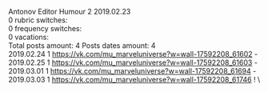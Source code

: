 Antonov	Editor Humour 2 2019.02.23\
0 rubric switches:\
0 frequency switches:\
0 vacations:\
Total posts amount: 4	Posts dates amount: 4\
2019.02.24 1 https://vk.com/mu_marveluniverse?w=wall-17592208_61602 - \
2019.02.25 1 https://vk.com/mu_marveluniverse?w=wall-17592208_61603 - \
2019.03.01 1 https://vk.com/mu_marveluniverse?w=wall-17592208_61694 - \
2019.03.03 1 https://vk.com/mu_marveluniverse?w=wall-17592208_61746 ! \
